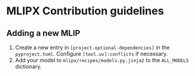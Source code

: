 # MLIPX Contribution guidelines

## Adding a new MLIP

1. Create a new entry in `[project.optional-dependencies]` in the `pyproject.toml`. Configure `[tool.uv]:conflicts` if necessary.
1. Add your model to `mlipx/recipes/models.py.jinja2` to the `ALL_MODELS` dictionary.
